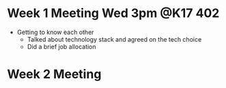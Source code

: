 # Week 1 Meeting Wed 3pm @K17 402
- Getting to know each other
    - Talked about technology stack and agreed on the tech choice
    - Did a brief job allocation

# Week 2 Meeting  
